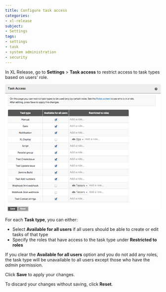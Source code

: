 ```yaml
---
title: Configure task access
categories:
- xl-release
subject:
- Settings
tags:
- settings
- task
- system administration
- security
---
```


In XL Release, go to **Settings** > **Task access** to restrict access to task types based on users' role.

![Task access](../images/task-access.png)

For each **Task type**, you can either:

* Select **Available for all users** if all users should be able to create or edit tasks of that type
* Specify the roles that have access to the task type under **Restricted to roles**

If you clear the **Available for all users** option and you do not add any roles, the task type will be unavailable to all users except those who have the *admin* permission.

Click **Save** to apply your changes.

To discard your changes without saving, click **Reset**.
